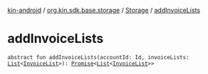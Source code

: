 [kin-android](../../index.md) / [org.kin.sdk.base.storage](../index.md) / [Storage](index.md) / [addInvoiceLists](./add-invoice-lists.md)

# addInvoiceLists

`abstract fun addInvoiceLists(accountId: Id, invoiceLists: `[`List`](https://kotlinlang.org/api/latest/jvm/stdlib/kotlin.collections/-list/index.html)`<`[`InvoiceList`](../../org.kin.sdk.base.models/-invoice-list/index.md)`>): `[`Promise`](../../org.kin.sdk.base.tools/-promise/index.md)`<`[`List`](https://kotlinlang.org/api/latest/jvm/stdlib/kotlin.collections/-list/index.html)`<`[`InvoiceList`](../../org.kin.sdk.base.models/-invoice-list/index.md)`>>`